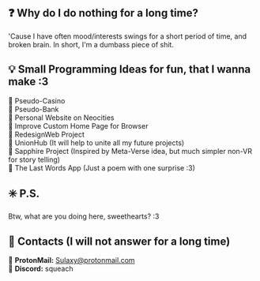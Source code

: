 ## ❓ Why do I do nothing for a long time?
'Cause I have often mood/interests swings for a short period of time, and broken brain. In short, I'm a dumbass piece of shit.

## 💡 Small Programming Ideas for fun, that I wanna make :3
🔸 Pseudo-Casino <br>
🔸 Pseudo-Bank <br>
🔸 Personal Website on Neocities <br>
🔸 Improve Custom Home Page for Browser <br>
🔸 RedesignWeb Project <br>
🔸 UnionHub (It will help to unite all my future projects) <br>
🔸 Sapphire Project (Inspired by Meta-Verse idea, but much simpler non-VR for story telling) <br>
🔸 The Last Words App (Just a poem with one surprise :3) <br>

## ✳️ P.S.
Btw, what are you doing here, sweethearts? :3

## 🔗 Contacts (I will not answer for a long time)
🔸 **ProtonMail:** Sulaxy@protonmail.com <br>
🔸 **Discord:** squeach
